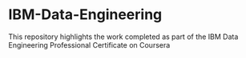 # IBM-Data-Engineering

This repository highlights the work completed as part of the IBM Data Engineering Professional Certificate on Coursera
